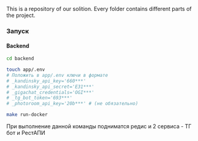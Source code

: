 This is a repository of our solition. Every folder contains different parts of the project.

### Запуск
#### Backend
```bash
cd backend

touch app/.env
# Положить в app/.env ключи в формате
# _kandinsky_api_key='660***'
# _kandinsky_api_secret='E31***'
# _gigachat_credentials='OGI***'
# _tg_bot_token='693***'
# _photoroom_api_key='20b***' # (не обязательно)

make run-docker
```
При выполнение данной команды подниматся редис и 2 сервиса - ТГ бот и РестАПИ
